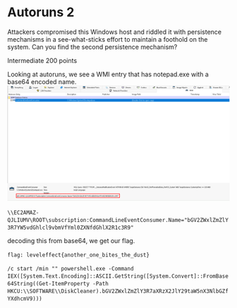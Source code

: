 # Autoruns 2

Attackers compromised this Windows host and riddled it with persistence mechanisms in a see-what-sticks effort to maintain a foothold on the system. Can you find the second persistence mechanism?

Intermediate 
200 points 


Looking at autoruns, we see a WMI entry that has notepad.exe with a base64 encoded name.
![the encoded name](/Images/autorun_2.png)


`\\EC2AMAZ-QJLIUMV\ROOT\subscription:CommandLineEventConsumer.Name="bGV2ZWxlZmZlY3R7YW5vdGhlcl9vbmVfYml0ZXNfdGhlX2R1c3R9"`

decoding this from base64, we get our flag.

`flag: leveleffect{another_one_bites_the_dust}`


`/c start /min "" powershell.exe -Command IEX([System.Text.Encoding]::ASCII.GetString([System.Convert]::FromBase64String((Get-ItemProperty -Path HKCU:\\SOFTWARE\\DiskCleaner).bGV2ZWxlZmZlY3R7aXRzX2JlY29taW5nX3NlbGZfYXdhcmV9)))`
